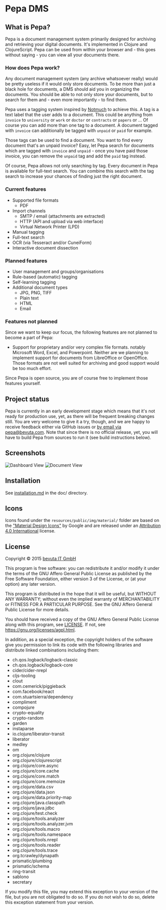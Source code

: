 # Pepa DMS

## What is Pepa?

Pepa is a document management system primarily designed for archiving
and retrieving your digital documents. It's implemented in Clojure and
ClojureScript. Pepa can be used from within your browser and - this
goes without saying - you can view all your documents there.

### How does Pepa work?

Any document management system (any archive whatsoever really) would
be pretty useless if it would only store documents. To be more than
just a black hole for documents, a DMS should aid you in organizing
the documents. You should be able to not only store your documents,
but to search for them and - even more importantly - to find them.

Pepa uses a tagging system inspired by
[Notmuch](http://notmuchmail.org/) to achieve this. A tag is a text
label that the user adds to a document. This could be anything from
`invoice` to `university` or `work` or `doctor` or `contracts` or
`papers` or ... Of course you can add more than one tag to a document.
A document tagged with `invoice` can additionally be tagged with
`unpaid` or `paid` for example.

Those tags can be used to find a document. You want to find every
document that's an unpaid invoice? Easy, let Pepa search for documents
which are tagged with `invoice` and `unpaid` - once you have paid
those invoice, you can remove the `unpaid` tag and add the `paid` tag
instead.

Of course, Pepa allows not only searching by tag. Every document in
Pepa is available for full-text search. You can combine this search
with the tag search to increase your chances of finding just the
right document.


### Current features

- Supported file formats
  - PDF
- Import channels
  - SMTP / email (attachments are extracted)
  - HTTP (API and upload via web interface)
  - Virtual Network Printer (LPD)
- Manual tagging
- Full-text search
- OCR (via Tesseract and/or CuneiForm)
- Interactive document dissection

### Planned features

- User management and groups/organisations
- Rule-based (automatic) tagging
- Self-learning tagging
- Additional document types
  - JPG, PNG, TIFF
  - Plain text
  - HTML
  - Email

### Features not planned

Since we want to keep our focus, the following features are not
planned to become a part of Pepa:

* Support for proprietary and/or very complex file formats. notably
  Microsoft Word, Excel, and Powerpoint. Neither are we planning to
  implement support for documents from LibreOffice or OpenOffice.
  Those formats are not well suited for archiving and good support
  would be too much effort.

Since Pepa is open source, you are of course free to implement those
features yourself.

## Project status

Pepa is currently in an early development stage which means that it's
not ready for production use, yet, as there will be frequent breaking
changes still. You are very welcome to give it a try, though, and we
are happy to receive feedback either via GitHub issues or
[by email via pepa@bevuta.com](mailto:pepa@bevuta.com). Note that
since there is no official release, yet, you will have to build Pepa
from sources to run it (see build instructions below).

## Screenshots

![Dashboard View](../screenshots/screenshots/dashboard.png?raw=true "Dashboard View")
![Document View](../screenshots/screenshots/document-view.png?raw=true "Document View")

## Installation

See [installation.md](doc/installation.md) in the doc/ directory.

## Icons

Icons found under the `resources/public/img/material/` folder are
based on the
["Material Design Icons"](https://github.com/google/material-design-icons/)
by Google and are released under an
[Attribution 4.0 International](http://creativecommons.org/licenses/by/4.0/)
license.

## License

Copyright © 2015 [bevuta IT GmbH](http://www.bevuta.com/)

This program is free software: you can redistribute it and/or modify
it under the terms of the GNU Affero General Public License as
published by the Free Software Foundation, either version 3 of the
License, or (at your option) any later version.

This program is distributed in the hope that it will be useful, but
WITHOUT ANY WARRANTY; without even the implied warranty of
MERCHANTABILITY or FITNESS FOR A PARTICULAR PURPOSE. See the GNU
Affero General Public License for more details.

You should have received a copy of the GNU Affero General Public
License along with this program, see [LICENSE](). If not, see
https://gnu.org/licenses/agpl.html.

In addition, as a special exception, the copyright holders of the
software give you permission to link its code with the following
libraries and distribute linked combinations including them:

* ch.qos.logback/logback-classic
* ch.qos.logback/logback-core
* cider/cider-nrepl
* cljs-tooling
* clout
* com.cemerick/piggieback
* com.facebook/react
* com.stuartsierra/dependency
* compliment
* compojure
* crypto-equality
* crypto-random
* garden
* instaparse
* io.clojure/liberator-transit
* liberator
* medley
* om
* org.clojure/clojure
* org.clojure/clojurescript
* org.clojure/core.async
* org.clojure/core.cache
* org.clojure/core.match
* org.clojure/core.memoize
* org.clojure/data.csv
* org.clojure/data.json
* org.clojure/data.priority-map
* org.clojure/java.classpath
* org.clojure/java.jdbc
* org.clojure/test.check
* org.clojure/tools.analyzer
* org.clojure/tools.analyzer.jvm
* org.clojure/tools.macro
* org.clojure/tools.namespace
* org.clojure/tools.nrepl
* org.clojure/tools.reader
* org.clojure/tools.trace
* org.tcrawley/dynapath
* prismatic/plumbing
* prismatic/schema
* ring-transit
* sablono
* secretary

If you modify this file, you may extend this exception to your version
of the file, but you are not obligated to do so. If you do not wish to
do so, delete this exception statement from your version.
